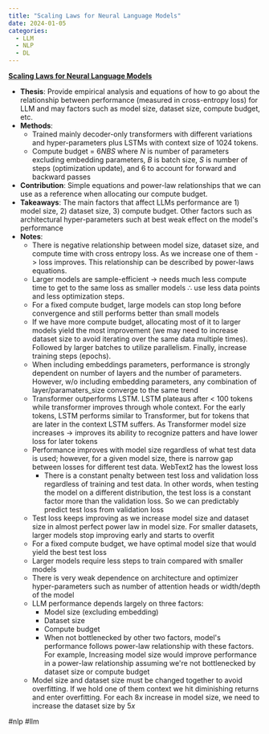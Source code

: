 ```yaml
---
title: "Scaling Laws for Neural Language Models"
date: 2024-01-05
categories:
  - LLM
  - NLP
  - DL
---
```

**[Scaling Laws for Neural Language Models](http://arxiv.org/abs/2001.08361)**

- **Thesis**: Provide empirical analysis and equations of how to go about the relationship between performance (measured in cross-entropy loss) for LLM and may factors such as model size, dataset size, compute budget, etc.
- **Methods**: 
	- Trained mainly decoder-only transformers with different variations and hyper-parameters plus LSTMs with context size of 1024 tokens.
	- Compute budget = $6NBS$ where $N$ is number of parameters excluding embedding parameters, $B$ is batch size, $S$ is number of steps (optimization update), and $6$ to account for forward and backward passes
- **Contribution**: Simple equations and power-law relationships that we can use as a reference when allocating our compute budget.
- **Takeaways**: The main factors that affect LLMs performance are 1) model size, 2) dataset size, 3) compute budget. Other factors such as architectural hyper-parameters such at best weak effect on the model's performance
- **Notes**:
	- There is negative relationship between model size, dataset size, and compute time with cross entropy loss. As we increase one of them -> loss improves. This relationship can be described by power-laws equations.
	- Larger models are sample-efficient -> needs much less compute time to get to the same loss as smaller models $\therefore$ use less data points and less optimization steps. 
	- For a fixed compute budget, large models can stop long before convergence and still performs better than small models
	- If we have more compute budget, allocating most of it to larger models yield the most improvement (we may need to increase dataset size to avoid iterating over the same data multiple times). Followed by larger batches to utilize parallelism. Finally, increase training steps (epochs).
	- When including embeddings parameters, performance is strongly dependent on number of layers and the number of parameters. However, w/o including embedding parameters, any combination of layer/paramaters_size converge to the same trend
	- Transformer outperforms LSTM. LSTM plateaus after < 100 tokens while transformer improves through whole context. For the early tokens, LSTM performs similar to Transformer, but for tokens that are later in the context LSTM suffers. As Transformer model size increases -> improves its ability to recognize patters and have lower loss for later tokens
	- Performance improves with model size regardless of what test data is used; however, for a given model size, there is narrow gap between losses for different test data. WebText2 has the lowest loss
		- There is a constant penalty between test loss and validation loss regardless of training and test data. In other words, when testing the model on a different distribution, the test loss is a constant factor more than the validation loss. So we can predictably predict test loss from validation loss
	- Test loss keeps improving as we increase model size and dataset size in almost perfect power law in model size. For smaller datasets, larger models stop improving early and starts to overfit
	- For a fixed compute budget, we have optimal model size that would yield the best test loss
	- Larger models require less steps to train compared with smaller models
	- There is very weak dependence on architecture and optimizer hyper-parameters such as number of attention heads or width/depth of the model
	- LLM performance depends largely on three factors:
		- Model size (excluding embedding)
		- Dataset size
		- Compute budget
		- When not bottlenecked by other two factors, model's performance follows power-law relationship with these factors. For example, Increasing model size would improve performance in a power-law relationship assuming we're not bottlenecked by dataset size or compute budget
	- Model size and dataset size must be changed together to avoid overfitting. If we hold one of them context we hit diminishing returns and enter overfitting. For each $8x$ increase in model size, we need to increase the dataset size by $5x$

#nlp #llm
